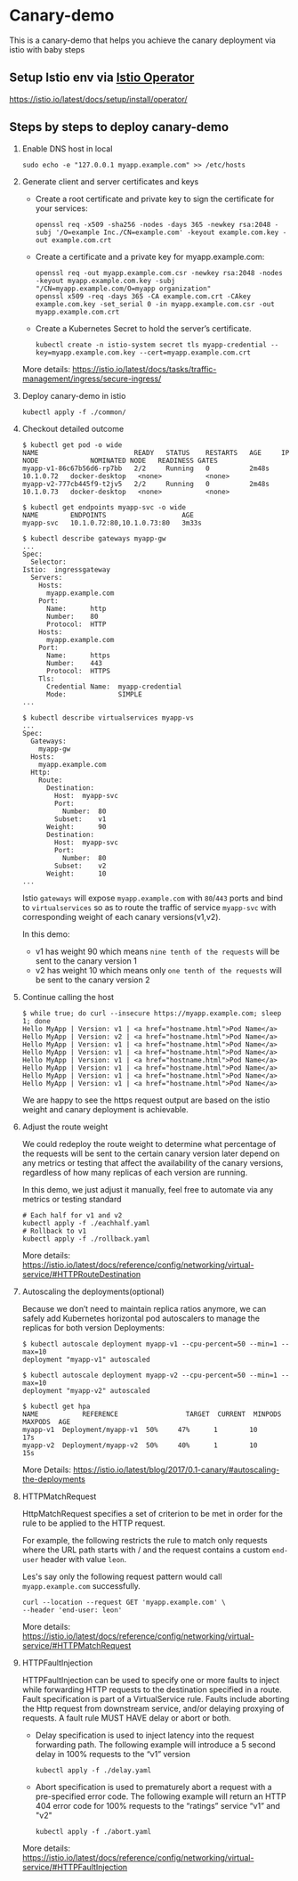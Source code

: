 # Canary-demo
This is a canary-demo that helps you achieve the canary deployment via istio with baby steps

## Setup Istio env via [Istio Operator](../README.md)
  https://istio.io/latest/docs/setup/install/operator/

## Steps by steps to deploy canary-demo

1. Enable DNS host in local

    ```
    sudo echo -e "127.0.0.1 myapp.example.com" >> /etc/hosts
    ```

2. Generate client and server certificates and keys

    - Create a root certificate and private key to sign the certificate for your services:

        ```
        openssl req -x509 -sha256 -nodes -days 365 -newkey rsa:2048 -subj '/O=example Inc./CN=example.com' -keyout example.com.key -out example.com.crt
        ```

    - Create a certificate and a private key for myapp.example.com:

        ```
        openssl req -out myapp.example.com.csr -newkey rsa:2048 -nodes -keyout myapp.example.com.key -subj "/CN=myapp.example.com/O=myapp organization"
        openssl x509 -req -days 365 -CA example.com.crt -CAkey example.com.key -set_serial 0 -in myapp.example.com.csr -out myapp.example.com.crt
        ```

    - Create a Kubernetes Secret to hold the server’s certificate.

        ```
        kubectl create -n istio-system secret tls myapp-credential --key=myapp.example.com.key --cert=myapp.example.com.crt
        ```
    More details: https://istio.io/latest/docs/tasks/traffic-management/ingress/secure-ingress/

3. Deploy canary-demo in istio

    ```
    kubectl apply -f ./common/
    ```

4.  Checkout detailed outcome

    ```
    $ kubectl get pod -o wide
    NAME                        READY   STATUS    RESTARTS   AGE     IP          NODE             NOMINATED NODE   READINESS GATES
    myapp-v1-86c67b56d6-rp7bb   2/2     Running   0          2m48s   10.1.0.72   docker-desktop   <none>           <none>
    myapp-v2-777cb445f9-t2jv5   2/2     Running   0          2m48s   10.1.0.73   docker-desktop   <none>           <none>

    $ kubectl get endpoints myapp-svc -o wide
    NAME        ENDPOINTS                   AGE
    myapp-svc   10.1.0.72:80,10.1.0.73:80   3m33s

    $ kubectl describe gateways myapp-gw
    ...
    Spec:
      Selector:
    Istio:  ingressgateway
      Servers:
        Hosts:
          myapp.example.com
        Port:
          Name:      http
          Number:    80
          Protocol:  HTTP
        Hosts:
          myapp.example.com
        Port:
          Name:      https
          Number:    443
          Protocol:  HTTPS
        Tls:
          Credential Name:  myapp-credential
          Mode:             SIMPLE
    ...

    $ kubectl describe virtualservices myapp-vs
    ...
    Spec:
      Gateways:
        myapp-gw
      Hosts:
        myapp.example.com
      Http:
        Route:
          Destination:
            Host:  myapp-svc
            Port:
              Number:  80
            Subset:    v1
          Weight:      90
          Destination:
            Host:  myapp-svc
            Port:
              Number:  80
            Subset:    v2
          Weight:      10
    ...
    ```
    Istio `gateways` will expose `myapp.example.com` with `80`/`443` ports and bind to `virtualservices` so as to route the traffic of service `myapp-svc` with corresponding weight of each canary versions(v1,v2).

    In this demo:
    - v1 has weight 90 which means `nine tenth of the requests` will be sent to the canary version 1
    - v2 has weight 10 which means only `one tenth of the requests` will be sent to the canary version 2

5.  Continue calling the host

    ```
    $ while true; do curl --insecure https://myapp.example.com; sleep 1; done
    Hello MyApp | Version: v1 | <a href="hostname.html">Pod Name</a>
    Hello MyApp | Version: v2 | <a href="hostname.html">Pod Name</a>
    Hello MyApp | Version: v1 | <a href="hostname.html">Pod Name</a>
    Hello MyApp | Version: v1 | <a href="hostname.html">Pod Name</a>
    Hello MyApp | Version: v1 | <a href="hostname.html">Pod Name</a>
    Hello MyApp | Version: v1 | <a href="hostname.html">Pod Name</a>
    Hello MyApp | Version: v1 | <a href="hostname.html">Pod Name</a>
    Hello MyApp | Version: v1 | <a href="hostname.html">Pod Name</a>
    ```
    We are happy to see the https request output are based on the istio weight and canary deployment is achievable.

6.  Adjust the route weight

    We could redeploy the route weight to determine what percentage of the requests will be sent to the certain canary version later depend on any metrics or testing that affect the availability of the canary versions, regardless of how many replicas of each version are running.

    In this demo, we just adjust it manually, feel free to automate via any metrics or testing standard

    ```
    # Each half for v1 and v2
    kubectl apply -f ./eachhalf.yaml
    # Rollback to v1
    kubectl apply -f ./rollback.yaml
    ```
    More details: https://istio.io/latest/docs/reference/config/networking/virtual-service/#HTTPRouteDestination

7.  Autoscaling the deployments(optional)

    Because we don’t need to maintain replica ratios anymore, we can safely add Kubernetes horizontal pod autoscalers to manage the replicas for both version Deployments:

    ```
    $ kubectl autoscale deployment myapp-v1 --cpu-percent=50 --min=1 --max=10
    deployment "myapp-v1" autoscaled

    $ kubectl autoscale deployment myapp-v2 --cpu-percent=50 --min=1 --max=10
    deployment "myapp-v2" autoscaled

    $ kubectl get hpa
    NAME           REFERENCE                 TARGET  CURRENT  MINPODS  MAXPODS  AGE
    myapp-v1  Deployment/myapp-v1  50%     47%      1        10       17s
    myapp-v2  Deployment/myapp-v2  50%     40%      1        10       15s
    ```
    More Details: https://istio.io/latest/blog/2017/0.1-canary/#autoscaling-the-deployments

8.  HTTPMatchRequest

    HttpMatchRequest specifies a set of criterion to be met in order for the rule to be applied to the HTTP request. 
    
    For example, the following restricts the rule to match only requests where the URL path starts with / and the request contains a custom `end-user` header with value `leon`.

    Les's say only the following request pattern would call `myapp.example.com` successfully.

    ```
    curl --location --request GET 'myapp.example.com' \
    --header 'end-user: leon'
    ```
    More details: https://istio.io/latest/docs/reference/config/networking/virtual-service/#HTTPMatchRequest

9.  HTTPFaultInjection

    HTTPFaultInjection can be used to specify one or more faults to inject while forwarding HTTP requests to the destination specified in a route. Fault specification is part of a VirtualService rule. Faults include aborting the Http request from downstream service, and/or delaying proxying of requests. A fault rule MUST HAVE delay or abort or both.

    - Delay specification is used to inject latency into the request forwarding path. The following example will introduce a 5 second delay in 100% requests to the “v1” version
        ```
        kubectl apply -f ./delay.yaml
        ```

    - Abort specification is used to prematurely abort a request with a pre-specified error code. The following example will return an HTTP 404 error code for 100% requests to the “ratings” service “v1” and "v2"
        ```
        kubectl apply -f ./abort.yaml
        ```
    More details: https://istio.io/latest/docs/reference/config/networking/virtual-service/#HTTPFaultInjection
